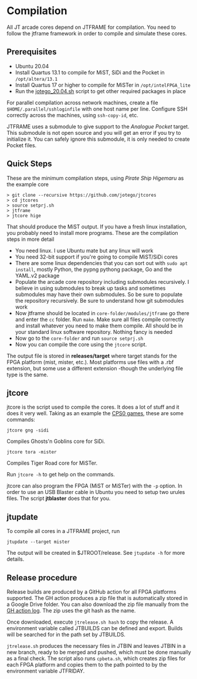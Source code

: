 # Compilation

All JT arcade cores depend on JTFRAME for compilation. You need to follow the jtframe framework in order to compile and simulate these cores.

## Prerequisites

- Ubuntu 20.04
- Install Quartus 13.1 to compile for MiST, SiDi and the Pocket in `/opt/altera/13.1`
- Install Quartus 17 or higher to compile for MiSTer in `/opt/intelFPGA_lite`
- Run the [jotego_20.04.sh](jotego_20.04.sh) script to get other required packages in place

For parallel compilation across network machines, create a file `$HOME/.parallel/sshloginfile` with one host name per line. Configure SSH correctly across the machines, using `ssh-copy-id`, etc.

JTFRAME uses a submodule to give support to the *Analogue Pocket* target. This submodule is not open source and you will get an error if you try to initialize it. You can safely ignore this submodule, it is only needed to create Pocket files.

## Quick Steps

These are the minimum compilation steps, using _Pirate Ship Higemaru_ as the example core

```
> git clone --recursive https://github.com/jotego/jtcores
> cd jtcores
> source setprj.sh
> jtframe
> jtcore hige
```

That should produce the MiST output. If you have a fresh linux installation, you probably need to install more programs. These are the compilation steps in more detail

* You need linux. I use Ubuntu mate but any linux will work
* You need 32-bit support if you're going to compile MiST/SiDi cores
* There are some linux dependencies that you can sort out with `sudo apt install`, mostly Python, the pypng pythong package, Go and the YAML.v2 package
* Populate the arcade core repository including submodules recursively. I believe in using submodules to break up tasks and sometimes submodules may have their own submodules. So be sure to populate the repository recursively. Be sure to understand how git submodules work
* Now jtframe should be located in `core-folder/modules/jtframe` go there and enter the `cc` folder. Run `make`. Make sure all files compile correctly and install whatever you need to make them compile. All should be in your standard linux software repository. Nothing fancy is needed
* Now go to the `core-folder` and run `source setprj.sh`
* Now you can compile the core using the `jtcore` script.

The output file is stored in **releases/target** where target stands for the FPGA platform (mist, mister, etc.). Most platforms use files with a .rbf extension, but some use a different extension -though the underlying file type is the same.

## jtcore

jtcore is the script used to compile the cores. It does a lot of stuff and it does it very well. Taking as an example the [CPS0 games](https://github.com/jotego/jtcores), these are some commands:

`jtcore gng -sidi`

Compiles Ghosts'n Goblins core for SiDi.

`jtcore tora -mister`

Compiles Tiger Road core for MiSTer.

Run `jtcore -h` to get help on the commands.

jtcore can also program the FPGA (MiST or MiSTer) with the ```-p``` option. In order to use an USB Blaster cable in Ubuntu you need to setup two urules files. The script **jtblaster** does that for you.

## jtupdate

To compile all cores in a JTFRAME project, run

`jtupdate --target mister`

The output will be created in $JTROOT/release. See `jtupdate -h` for more details.

## Release procedure

Release builds are produced by a GitHub action for all FPGA platforms supported. The GH action produces a zip file that is automatically stored in a Google Drive folder. You can also download the zip file manually from the [GH action log](https://github.com/jotego/jtcores/actions/workflows/daily.yaml). The zip uses the git hash as the name.

Once downloaded, execute `jtrelease.sh hash` to copy the release. A environment variable called JTBUILDS can be defined and export. Builds will be searched for in the path set by JTBUILDS.

`jtrelease.sh` produces the necessary files in JTBIN and leaves JTBIN in a new branch, ready to be merged and pushed, which must be done manually as a final check. The script also runs `cpbeta.sh`, which creates zip files for each FPGA platform and copies them to the path pointed to by the environment variable JTFRIDAY.